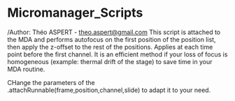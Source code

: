 # Micromanager_Scripts
/Author: Théo ASPERT - theo.aspert@gmail.com
This script is attached to the MDA and performs autofocus on the first position of the position list, then apply the z-offset to the rest of the positions.
Applies at each time point before the first channel.
It is an efficient method if your loss of focus is homogeneous (example: thermal drift of the stage) to save time in your MDA routine.

CHange the parameters of the .attachRunnable(frame,position,channel,slide) to adapt it to your need.
